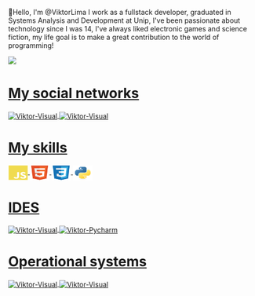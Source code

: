  👋Hello, I'm @ViktorLima
I work as a fullstack developer, graduated in Systems Analysis and Development at Unip, I've been passionate about technology since I was 14, I've always liked electronic games and science fiction, my life goal is to make a great contribution to the world of programming!
<div>
  <a href="https://github.com/ViktorLima">
  <img height="180em" src="https://github-readme-stats.vercel.app/api?username=ViktorLima&show_icons=true&theme=dark&include_all_commits=true&count_private=true"/>
 <h1>My social networks</h1>
 <a href="https://www.linkedin.com/in/victor-lima-404ba41a1/" target="_blank"><img  align="center" alt="Viktor-Visual" height="30" width="40"  src="https://cdn.jsdelivr.net/gh/devicons/devicon/icons/linkedin/linkedin-original.svg" />
 <a href="https://www.instagram.com/viktor_slima" target="_blank"><img  align="center" alt="Viktor-Visual" height="30" width="40"  src="https://upload.wikimedia.org/wikipedia/commons/a/a5/Instagram_icon.png" />      
</div>
<div>
  <h1>My skills</h1>
  <img align="center" alt="Viktor-Js" height="30" width="40" src="https://raw.githubusercontent.com/devicons/devicon/master/icons/javascript/javascript-plain.svg">
  <img align="center" alt="Viktor-HTML" height="30" width="40" src="https://raw.githubusercontent.com/devicons/devicon/master/icons/html5/html5-original.svg">
  <img align="center" alt="Viktor-CSS" height="30" width="40" src="https://raw.githubusercontent.com/devicons/devicon/master/icons/css3/css3-original.svg">
  <img align="center" alt="Viktor-Python" height="30" width="40" src="https://raw.githubusercontent.com/devicons/devicon/master/icons/python/python-original.svg">
</div>
<div>
<h1>IDES</h1>
<img align="center" alt="Viktor-Visual" height="30" width="40" src="https://cdn.jsdelivr.net/gh/devicons/devicon/icons/vscode/vscode-original.svg" />  
<img align="center" alt="Viktor-Pycharm" height="30" width="40" src="https://upload.wikimedia.org/wikipedia/commons/1/1d/PyCharm_Icon.svg"/> 
</div>
<div>
<h1>Operational systems</h1>
<img align="center" alt="Viktor-Visual" height="30" width="40" src="https://cdn.jsdelivr.net/gh/devicons/devicon/icons/windows8/windows8-original.svg" />   
 <img align="center" alt="Viktor-Visual" height="30" width="40" src="https://cdn.jsdelivr.net/gh/devicons/devicon/icons/linux/linux-original.svg" />        
</div>
